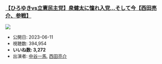 ### [【ひろゆきvs立憲民主党】泉健太に憧れ入党…そして今【西田亮介、参戦】](https://www.youtube.com/watch?v=TpZvH09Id8Y)
[![](https://img.youtube.com/vi/TpZvH09Id8Y/sddefault.jpg)](https://www.youtube.com/watch?v=TpZvH09Id8Y)
-   公開日: 2023-06-11
-   視聴数: 394,954
-   **いいね数: 3,272**
-   出演者: [中谷一馬](/rehacq_fan/people/中谷一馬 "wikilink"), [西田亮介](/rehacq_fan/people/西田亮介 "wikilink")
